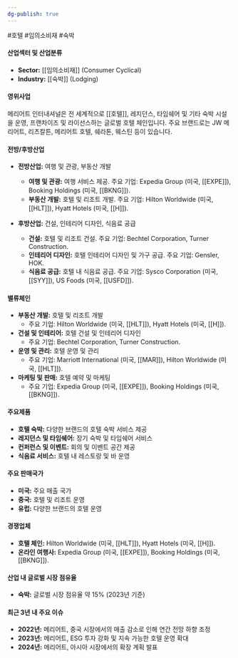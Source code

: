 ```yaml
---
dg-publish: true
---
```

#호텔 #임의소비재 #숙박 

#### 산업섹터 및 산업분류

- **Sector:** [[임의소비재]] (Consumer Cyclical)
- **Industry:** [[숙박]] (Lodging)

#### 영위사업

메리어트 인터내셔널은 전 세계적으로 [[호텔]], 레지던스, 타임쉐어 및 기타 숙박 시설을 운영, 프랜차이즈 및 라이선스하는 글로벌 호텔 체인입니다. 주요 브랜드로는 JW 메리어트, 리츠칼튼, 메리어트 호텔, 쉐라톤, 웨스틴 등이 있습니다.

#### 전방/후방산업

- **전방산업:** 여행 및 관광, 부동산 개발
    
    - **여행 및 관광:** 여행 서비스 제공. 주요 기업: Expedia Group (미국, [[EXPE]]), Booking Holdings (미국, [[BKNG]]).
    - **부동산 개발:** 호텔 및 리조트 개발. 주요 기업: Hilton Worldwide (미국, [[HLT]]), Hyatt Hotels (미국, [[H]]).
- **후방산업:** 건설, 인테리어 디자인, 식음료 공급
    
    - **건설:** 호텔 및 리조트 건설. 주요 기업: Bechtel Corporation, Turner Construction.
    - **인테리어 디자인:** 호텔 인테리어 디자인 및 가구 공급. 주요 기업: Gensler, HOK.
    - **식음료 공급:** 호텔 내 식음료 공급. 주요 기업: Sysco Corporation (미국, [[SYY]]), US Foods (미국, [[USFD]]).

#### 밸류체인

- **부동산 개발:** 호텔 및 리조트 개발
    - 주요 기업: Hilton Worldwide (미국, [[HLT]]), Hyatt Hotels (미국, [[H]]).
- **건설 및 인테리어:** 호텔 건설 및 인테리어 디자인
    - 주요 기업: Bechtel Corporation, Turner Construction.
- **운영 및 관리:** 호텔 운영 및 관리
    - 주요 기업: Marriott International (미국, [[MAR]]), Hilton Worldwide (미국, [[HLT]]).
- **마케팅 및 판매:** 호텔 예약 및 마케팅
    - 주요 기업: Expedia Group (미국, [[EXPE]]), Booking Holdings (미국, [[BKNG]]).

#### 주요제품

- **호텔 숙박:** 다양한 브랜드의 호텔 숙박 서비스 제공
- **레지던스 및 타임쉐어:** 장기 숙박 및 타임쉐어 서비스
- **컨퍼런스 및 이벤트:** 회의 및 이벤트 공간 제공
- **식음료 서비스:** 호텔 내 레스토랑 및 바 운영

#### 주요 판매국가

- **미국:** 주요 매출 국가
- **중국:** 호텔 및 리조트 운영
- **유럽:** 다양한 브랜드의 호텔 운영

#### 경쟁업체

- **호텔 체인:** Hilton Worldwide (미국, [[HLT]]), Hyatt Hotels (미국, [[H]]).
- **온라인 여행사:** Expedia Group (미국, [[EXPE]]), Booking Holdings (미국, [[BKNG]]).

#### 산업 내 글로벌 시장 점유율

- **숙박:** 글로벌 시장 점유율 약 15% (2023년 기준)

#### 최근 3년 내 주요 이슈

- **2022년:** 메리어트, 중국 시장에서의 매출 감소로 인해 연간 전망 하향 조정
- **2023년:** 메리어트, ESG 투자 강화 및 지속 가능한 호텔 운영 확대
- **2024년:** 메리어트, 아시아 시장에서의 확장 계획 발표